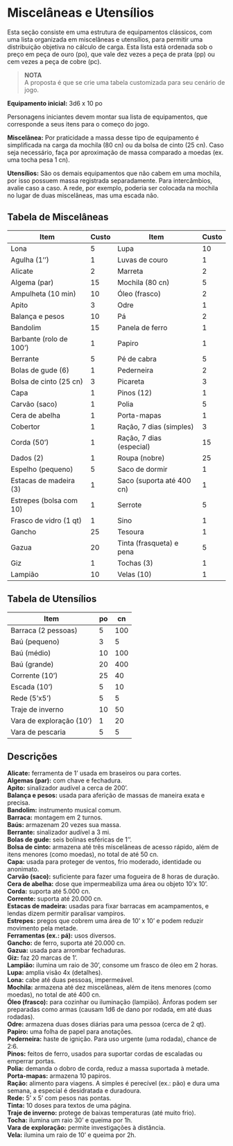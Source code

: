 # Miscelâneas e Utensílios

Esta seção consiste em uma estrutura de equipamentos clássicos, com uma lista organizada em miscelâneas e utensílios, para permitir uma distribuição objetiva no cálculo de carga. Esta lista está ordenada sob o preço em peça de ouro (po), que vale dez vezes a peça de prata (pp) ou cem vezes a peça de cobre (pc).

> **NOTA**  
> A proposta é que se crie uma tabela customizada para seu cenário de jogo.

**Equipamento inicial:** 3d6 x 10 po

Personagens iniciantes devem montar sua lista de equipamentos, que corresponde a seus itens para o começo do jogo.

**Miscelânea:** Por praticidade a massa desse tipo de equipamento é simplificada na carga da mochila (80 cn) ou da bolsa de cinto (25 cn). Caso seja necessário, faça por aproximação de massa comparado a moedas (ex. uma tocha pesa 1 cn).

**Utensílios:** São os demais equipamentos que não cabem em uma mochila, por isso possuem massa registrada separadamente. Para intercâmbios, avalie caso a caso. A rede, por exemplo, poderia ser colocada na mochila no lugar de duas miscelâneas, mas uma escada não.

## Tabela de Miscelâneas

| Item                    | Custo | Item                      | Custo |
| ----------------------- | ----- | ------------------------- | ----- |
| Lona                    | 5     | Lupa                      | 10    |
| Agulha (1’’)            | 1     | Luvas de couro            | 1     |
| Alicate                 | 2     | Marreta                   | 2     |
| Algema (par)            | 15    | Mochila (80 cn)           | 5     |
| Ampulheta (10 min)      | 10    | Óleo (frasco)             | 2     |
| Apito                   | 3     | Odre                      | 1     |
| Balança e pesos         | 10    | Pá                        | 2     |
| Bandolim                | 15    | Panela de ferro           | 1     |
| Barbante (rolo de 100’) | 1     | Papiro                    | 1     |
| Berrante                | 5     | Pé de cabra               | 5     |
| Bolas de gude (6)       | 1     | Pederneira                | 2     |
| Bolsa de cinto (25 cn)  | 3     | Picareta                  | 3     |
| Capa                    | 1     | Pinos (12)                | 1     |
| Carvão (saco)           | 1     | Polia                     | 5     |
| Cera de abelha          | 1     | Porta-mapas               | 1     |
| Cobertor                | 1     | Ração, 7 dias (simples)   | 3     |
| Corda (50’)             | 1     | Ração, 7 dias (especial)  | 15    |
| Dados (2)               | 1     | Roupa (nobre)             | 25    |
| Espelho (pequeno)       | 5     | Saco de dormir            | 1     |
| Estacas de madeira (3)  | 1     | Saco (suporta até 400 cn) | 1     |
| Estrepes (bolsa com 10) | 1     | Serrote                   | 5     |
| Frasco de vidro (1 qt)  | 1     | Sino                      | 1     |
| Gancho                  | 25    | Tesoura                   | 1     |
| Gazua                   | 20    | Tinta (frasqueta) e pena  | 5     |
| Giz                     | 1     | Tochas (3)                | 1     |
| Lampião                 | 10    | Velas (10)                | 1     |


## Tabela de Utensílios

| Item                     | po  | cn  |
| ------------------------ | --- | --- |
| Barraca (2 pessoas)      | 5   | 100 |
| Baú (pequeno)            | 3   | 5   |
| Baú (médio)              | 10  | 100 |
| Baú (grande)             | 20  | 400 |
| Corrente (10’)           | 25  | 40  |
| Escada (10’)             | 5   | 10  |
| Rede (5’x5’)             | 5   | 5   |
| Traje de inverno         | 10  | 50  |
| Vara de exploração (10’) | 1   | 20  |
| Vara de pescaria         | 5   | 5   |

## Descrições 

**Alicate:** ferramenta de 1’ usada em braseiros ou para cortes.  
**Algemas (par):** com chave e fechadura.  
**Apito:** sinalizador audível a cerca de 200’.  
**Balança e pesos:** usada para aferição de massas de maneira exata e precisa.  
**Bandolim:** instrumento musical comum.  
**Barraca:** montagem em 2 turnos.  
**Baús:** armazenam 20 vezes sua massa.  
**Berrante:** sinalizador audível a 3 mi.  
**Bolas de gude:** seis bolinas esféricas de 1’’.  
**Bolsa de cinto:** armazena até três miscelâneas de acesso rápido, além de itens menores (como moedas), no total de até 50 cn.  
**Capa:** usada para proteger de ventos, frio moderado, identidade ou anonimato.  
**Carvão (saco):** suficiente para fazer uma fogueira de 8 horas de duração.  
**Cera de abelha:** dose que impermeabiliza uma área ou objeto 10’x 10’.  
**Corda:** suporta até 5.000 cn.  
**Corrente:** suporta até 20.000 cn.  
**Estacas de madeira:** usadas para fixar barracas em acampamentos, e lendas dizem permitir paralisar vampiros.  
**Estrepes:** pregos que cobrem uma área de 10’ x 10’ e podem reduzir movimento pela metade.  
**Ferramentas (ex.: pá):** usos diversos.  
**Gancho:** de ferro, suporta até 20.000 cn.  
**Gazua:** usada para arrombar fechaduras.  
**Giz:** faz 20 marcas de 1’.  
**Lampião:** ilumina um raio de 30’, consome um frasco de óleo em 2 horas.  
**Lupa:** amplia visão 4x (detalhes).  
**Lona:** cabe até duas pessoas, impermeável.  
**Mochila:** armazena até dez miscelâneas, além de itens menores (como moedas), no total de até 400 cn.  
**Óleo (frasco):** para cozinhar ou iluminação (lampião). Ânforas podem ser preparadas como armas (causam 1d6 de dano por rodada, em até duas rodadas).  
**Odre:** armazena duas doses diárias para uma pessoa (cerca de 2 qt).  
**Papiro:** uma folha de papel para anotações.  
**Pederneira:** haste de ignição. Para uso urgente (uma rodada), chance de 2:6.  
**Pinos:** feitos de ferro, usados para suportar cordas de escaladas ou emperrar portas.  
**Polia:** demanda o dobro de corda, reduz a massa suportada à metade.  
**Porta-mapas:** armazena 10 papiros.  
**Ração:** alimento para viagens. A simples é perecível (ex.: pão) e dura uma semana, a especial é desidratada e duradoura.  
**Rede:** 5’ x 5’ com pesos nas pontas.  
**Tinta:** 10 doses para textos de uma página.  
**Traje de inverno:** protege de baixas temperaturas (até muito frio).  
**Tocha:** ilumina um raio 30’ e queima por 1h.  
**Vara de exploração:** permite investigações à distância.  
**Vela:** ilumina um raio de 10’ e queima por 2h.